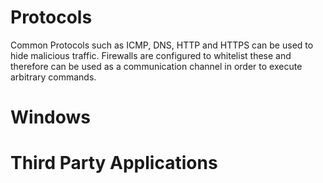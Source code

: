 # Protocols 
Common Protocols such as ICMP, DNS, HTTP and HTTPS can be used to hide malicious traffic. Firewalls are configured to whitelist these and therefore can be used as a communication channel in order to execute arbitrary commands.

# Windows 

# Third Party Applications
